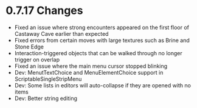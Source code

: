# 0.7.17 Changes #

* Fixed an issue where strong encounters appeared on the first floor of Castaway Cave earlier than expected
* Fixed errors from certain moves with large textures such as Brine and Stone Edge
* Interaction-triggered objects that can be walked through no longer trigger on overlap
* Fixed an issue where the main menu cursor stopped blinking
* Dev: MenutTextChoice and MenuElementChoice support in ScriptableSingleStripMenu
* Dev: Some lists in editors will auto-collapse if they are opened with no items
* Dev: Better string editing